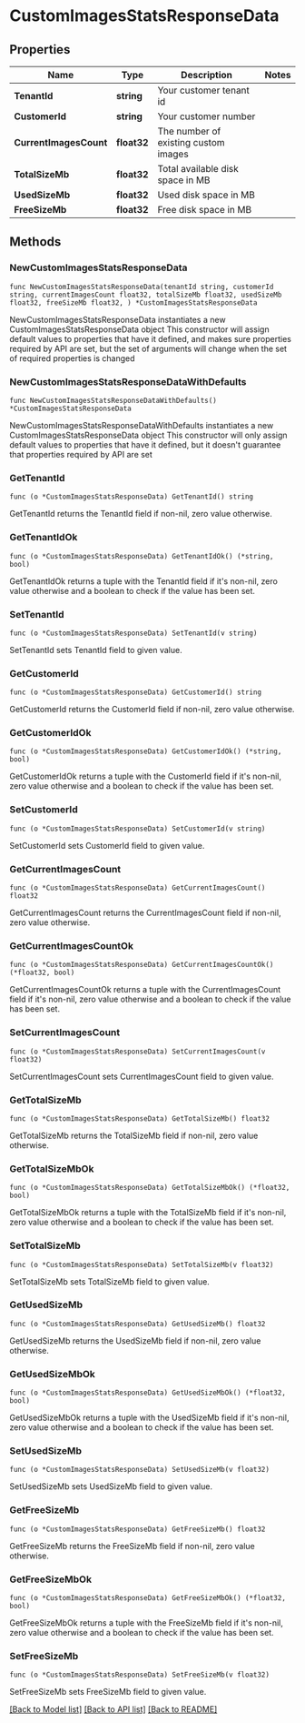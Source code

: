 # CustomImagesStatsResponseData

## Properties

Name | Type | Description | Notes
------------ | ------------- | ------------- | -------------
**TenantId** | **string** | Your customer tenant id | 
**CustomerId** | **string** | Your customer number | 
**CurrentImagesCount** | **float32** | The number of existing custom images | 
**TotalSizeMb** | **float32** | Total available disk space in MB | 
**UsedSizeMb** | **float32** | Used disk space in MB | 
**FreeSizeMb** | **float32** | Free disk space in MB | 

## Methods

### NewCustomImagesStatsResponseData

`func NewCustomImagesStatsResponseData(tenantId string, customerId string, currentImagesCount float32, totalSizeMb float32, usedSizeMb float32, freeSizeMb float32, ) *CustomImagesStatsResponseData`

NewCustomImagesStatsResponseData instantiates a new CustomImagesStatsResponseData object
This constructor will assign default values to properties that have it defined,
and makes sure properties required by API are set, but the set of arguments
will change when the set of required properties is changed

### NewCustomImagesStatsResponseDataWithDefaults

`func NewCustomImagesStatsResponseDataWithDefaults() *CustomImagesStatsResponseData`

NewCustomImagesStatsResponseDataWithDefaults instantiates a new CustomImagesStatsResponseData object
This constructor will only assign default values to properties that have it defined,
but it doesn't guarantee that properties required by API are set

### GetTenantId

`func (o *CustomImagesStatsResponseData) GetTenantId() string`

GetTenantId returns the TenantId field if non-nil, zero value otherwise.

### GetTenantIdOk

`func (o *CustomImagesStatsResponseData) GetTenantIdOk() (*string, bool)`

GetTenantIdOk returns a tuple with the TenantId field if it's non-nil, zero value otherwise
and a boolean to check if the value has been set.

### SetTenantId

`func (o *CustomImagesStatsResponseData) SetTenantId(v string)`

SetTenantId sets TenantId field to given value.


### GetCustomerId

`func (o *CustomImagesStatsResponseData) GetCustomerId() string`

GetCustomerId returns the CustomerId field if non-nil, zero value otherwise.

### GetCustomerIdOk

`func (o *CustomImagesStatsResponseData) GetCustomerIdOk() (*string, bool)`

GetCustomerIdOk returns a tuple with the CustomerId field if it's non-nil, zero value otherwise
and a boolean to check if the value has been set.

### SetCustomerId

`func (o *CustomImagesStatsResponseData) SetCustomerId(v string)`

SetCustomerId sets CustomerId field to given value.


### GetCurrentImagesCount

`func (o *CustomImagesStatsResponseData) GetCurrentImagesCount() float32`

GetCurrentImagesCount returns the CurrentImagesCount field if non-nil, zero value otherwise.

### GetCurrentImagesCountOk

`func (o *CustomImagesStatsResponseData) GetCurrentImagesCountOk() (*float32, bool)`

GetCurrentImagesCountOk returns a tuple with the CurrentImagesCount field if it's non-nil, zero value otherwise
and a boolean to check if the value has been set.

### SetCurrentImagesCount

`func (o *CustomImagesStatsResponseData) SetCurrentImagesCount(v float32)`

SetCurrentImagesCount sets CurrentImagesCount field to given value.


### GetTotalSizeMb

`func (o *CustomImagesStatsResponseData) GetTotalSizeMb() float32`

GetTotalSizeMb returns the TotalSizeMb field if non-nil, zero value otherwise.

### GetTotalSizeMbOk

`func (o *CustomImagesStatsResponseData) GetTotalSizeMbOk() (*float32, bool)`

GetTotalSizeMbOk returns a tuple with the TotalSizeMb field if it's non-nil, zero value otherwise
and a boolean to check if the value has been set.

### SetTotalSizeMb

`func (o *CustomImagesStatsResponseData) SetTotalSizeMb(v float32)`

SetTotalSizeMb sets TotalSizeMb field to given value.


### GetUsedSizeMb

`func (o *CustomImagesStatsResponseData) GetUsedSizeMb() float32`

GetUsedSizeMb returns the UsedSizeMb field if non-nil, zero value otherwise.

### GetUsedSizeMbOk

`func (o *CustomImagesStatsResponseData) GetUsedSizeMbOk() (*float32, bool)`

GetUsedSizeMbOk returns a tuple with the UsedSizeMb field if it's non-nil, zero value otherwise
and a boolean to check if the value has been set.

### SetUsedSizeMb

`func (o *CustomImagesStatsResponseData) SetUsedSizeMb(v float32)`

SetUsedSizeMb sets UsedSizeMb field to given value.


### GetFreeSizeMb

`func (o *CustomImagesStatsResponseData) GetFreeSizeMb() float32`

GetFreeSizeMb returns the FreeSizeMb field if non-nil, zero value otherwise.

### GetFreeSizeMbOk

`func (o *CustomImagesStatsResponseData) GetFreeSizeMbOk() (*float32, bool)`

GetFreeSizeMbOk returns a tuple with the FreeSizeMb field if it's non-nil, zero value otherwise
and a boolean to check if the value has been set.

### SetFreeSizeMb

`func (o *CustomImagesStatsResponseData) SetFreeSizeMb(v float32)`

SetFreeSizeMb sets FreeSizeMb field to given value.



[[Back to Model list]](../README.md#documentation-for-models) [[Back to API list]](../README.md#documentation-for-api-endpoints) [[Back to README]](../README.md)



